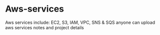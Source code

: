 # Aws-services
Aws services include: EC2, S3, IAM, VPC, SNS &amp; SQS
anyone can upload aws services notes and project details
